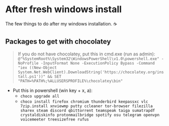 # After fresh windows install
The few things to do after my windows installation. :coffee:

## Packages to get with chocolatey 
> If you do not have chocolatey, put this in cmd.exe (run as admin):
`@"%SystemRoot%\System32\WindowsPowerShell\v1.0\powershell.exe" -NoProfile -InputFormat None -ExecutionPolicy Bypass -Command "iex ((New-Object System.Net.WebClient).DownloadString('https://chocolatey.org/install.ps1'))" && SET "PATH=%PATH%;%ALLUSERSPROFILE%\chocolatey\bin"`

- Put this in powershell (win key + x, a):
  - `choco upgrade all`
  - `choco install firefox chromium thunderbird keepassxc vlc 7zip.install xnviewmp putty ccleaner tor-browser filezilla sharex steam discord qbittorrent teamspeak taiga sumatrapdf crystaldiskinfo protonmailbridge spotify osu telegram openvpn voicemeeter treesizefree rufus`
